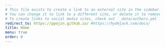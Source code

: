 ```yaml
---
# This file exists to create a link to an external site in the sidebar.
# You can change it to link to a different site, or delete it to remove the link.
# To create links to social media sites, check out `_data/authors.yml`!
redirect_to: https://ppojin.github.io/ #https://hydejack.com/docs/
title: Home
menu: true
order: 0
---
```

